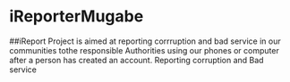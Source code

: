 # iReporterMugabe
##iReport Project is aimed at reporting corrruption and bad service in our 
communities tothe responsible Authorities using our phones or computer after a person has created an account.
Reporting corruption and Bad service
